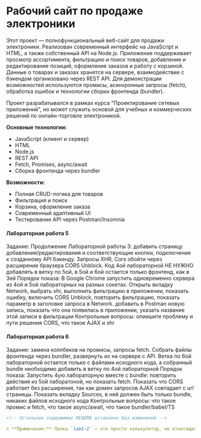 # Рабочий сайт по продаже электроники

Этот проект — полнофункциональный веб-сайт для продажи электроники. Реализован современный интерфейс на JavaScript и HTML, а также собственный API на Node.js. Приложение поддерживает просмотр ассортимента, фильтрацию и поиск товаров, добавление и редактирование позиций, оформление заказов и работу с корзиной. Данные о товарах и заказах хранятся на сервере, взаимодействие с бэкендом организовано через REST API. Для демонстрации возможностей используются промисы, асинхронные запросы (fetch), обработка ошибок и технологии сборки фронтенда (bundler).

Проект разрабатывался в рамках курса "Проектирование сетевых приложений", но может служить основой для учебных и коммерческих решений по онлайн-торговле электроникой.


**Основные технологии:**  
- JavaScript (клиент и сервер)  
- HTML  
- Node.js  
- REST API  
- Fetch, Promises, async/await  
- Сборка фронтенда через bundler

**Возможности:**  
- Полная CRUD-логика для товаров  
- Фильтрация и поиск  
- Корзина, оформление заказа  
- Современный адаптивный UI  
- Тестирование API через Postman/Insomnia  

#### Лабораторная работа 5

Задание: Продолжение Лабораторной работы 3: добавить страницу добавления/редактирования и соответствующие кнопки, подключение к созданному API бэкенду. Запросы XHR, Cors обойти через расширение браузера CORS Unblock. Код 4ой лабораторной НЕ НУЖНО добавлять в ветку по 5ой, в 5ой и 6ой остается только фронтенд, как в 3ей
Порядок показа: В Google Chrome запустить одновременно сервера из 4ой и 5ой лабораторных на разных сокетах. Открыть вкладку Network, выбрать xhr, выполнить фильтрацию в приложении, показать ошибку, включить CORS Unblock, повторить фильтрацию, показать параметр в заголовке запроса в Network. добавить в Postman новую запись, показать что она появилась в приложении, указать название этой записи в фильтрации
Контрольные вопросы: опиишите проблему и пути решения CORS, что такое AJAX и xhr


#### Лабораторная работа 6

Задание: замена коллбеков на промисы, запросы fetch. Собрать файлы фронтенда через bundler, развернуть их на сервере c API. Ветка по 6ой лабораторной остается только с файлами исходного кода, а собранный bundle необходимо добавить в ветку по 4ой лабораторной
Порядок показа: Запустить 4ую лабораторную вместе с bundle: повторить действия из 5ой лаборатоной, но показать fetch. Показать что CORS работает без расширения, так как домен запросов AJAX совпадает с url страницы. Показать вкладку Sources, в ней должен быть только bundle, никаких файлов исходного кода
Контрольные вопросы: что такое промис и fetch, что такое async/await, что такое bundler/babel/TS

````markdown name=README.md
<!-- Остальное содержимое README оставлено без изменений -->

> **Примечание:** Папка `lab1-2` — это просто калькулятор, не относящийся к основному проекту.
````
